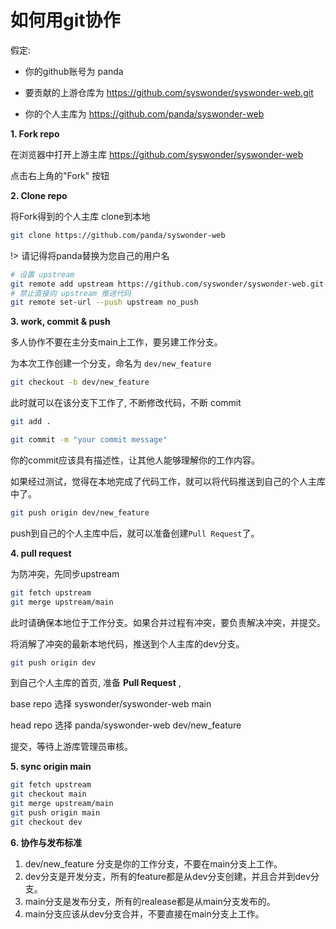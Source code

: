 # 如何用git协作

假定:

- 你的github账号为 panda

- 要贡献的上游仓库为 https://github.com/syswonder/syswonder-web.git

- 你的个人主库为 https://github.com/panda/syswonder-web

**1. Fork repo**

在浏览器中打开上游主库 https://github.com/syswonder/syswonder-web

点击右上角的"Fork" 按钮

**2. Clone repo**

将Fork得到的个人主库 clone到本地

```bash
git clone https://github.com/panda/syswonder-web
```

!> 请记得将panda替换为您自己的用户名


```bash
# 设置 upstream
git remote add upstream https://github.com/syswonder/syswonder-web.git
# 禁止直接向 upstream 推送代码
git remote set-url --push upstream no_push
```

**3. work, commit & push**

多人协作不要在主分支main上工作，要另建工作分支。

为本次工作创建一个分支，命名为 `dev/new_feature`

```bash
git checkout -b dev/new_feature
```

此时就可以在该分支下工作了, 不断修改代码，不断 commit

```bash
git add .

git commit -m "your commit message"
```

你的commit应该具有描述性，让其他人能够理解你的工作内容。

如果经过测试，觉得在本地完成了代码工作，就可以将代码推送到自己的个人主库
中了。

```bash
git push origin dev/new_feature
```

push到自己的个人主库中后，就可以准备创建`Pull Request`了。

**4. pull request**

为防冲突，先同步upstream

```bash
git fetch upstream
git merge upstream/main
```

此时请确保本地位于工作分支。如果合并过程有冲突，要负责解决冲突，并提交。

将消解了冲突的最新本地代码，推送到个人主库的dev分支。

```bash
git push origin dev
```

到自己个人主库的首页, 准备 **Pull Request** , 

base repo 选择 syswonder/syswonder-web main

head repo 选择 panda/syswonder-web dev/new_feature

提交，等待上游库管理员审核。

**5. sync origin main**

```bash
git fetch upstream
git checkout main
git merge upstream/main
git push origin main
git checkout dev
```

**6. 协作与发布标准**

1. dev/new_feature 分支是你的工作分支，不要在main分支上工作。
2. dev分支是开发分支，所有的feature都是从dev分支创建，并且合并到dev分支。
3. main分支是发布分支，所有的realease都是从main分支发布的。
4. main分支应该从dev分支合并，不要直接在main分支上工作。
